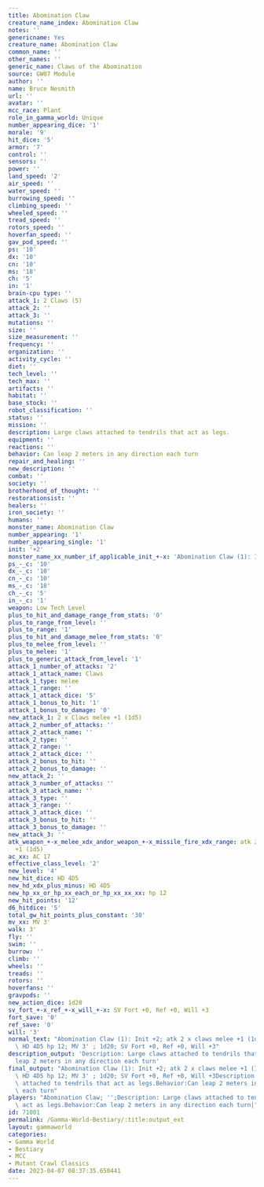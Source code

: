 ```yaml
---
title: Abomination Claw
creature_name_index: Abomination Claw
notes: ''
genericname: Yes
creature_name: Abomination Claw
common_name: ''
other_names: ''
generic_name: Claws of the Abomination
source: GW07 Module
author: ''
name: Bruce Nesmith
url: ''
avatar: ''
mcc_race: Plant
role_in_gamma_world: Unique
number_appearing_dice: '1'
morale: '9'
hit_dice: '5'
armor: '7'
control: ''
sensors: ''
power: ''
land_speed: '2'
air_speed: ''
water_speed: ''
burrowing_speed: ''
climbing_speed: ''
wheeled_speed: ''
tread_speed: ''
rotors_speed: ''
hoverfan_speed: ''
gav_pod_speed: ''
ps: '10'
dx: '10'
cn: '10'
ms: '18'
ch: '5'
in: '1'
brain-cpu type: ''
attack_1: 2 Claws (5)
attack_2: ''
attack_3: ''
mutations: ''
size: ''
size_measurement: ''
frequency: ''
organization: ''
activity_cycle: ''
diet: ''
tech_level: ''
tech_max: ''
artifacts: ''
habitat: ''
base_stock: ''
robot_classification: ''
status: ''
mission: ''
description: Large claws attached to tendrils that act as legs.
equipment: ''
reactions: ''
behavior: Can leap 2 meters in any direction each turn
repair_and_healing: ''
new_description: ''
combat: ''
society: ''
brotherhood_of_thought: ''
restorationsist: ''
healers: ''
iron_society: ''
humans: ''
monster_name: Abomination Claw
number_appearing: '1'
number_appearing_single: '1'
init: '+2'
monster_name_xx_number_if_applicable_init_+-x: 'Abomination Claw (1): Init +2'
ps_-_c: '10'
dx_-_c: '10'
cn_-_c: '10'
ms_-_c: '18'
ch_-_c: '5'
in_-_c: '1'
weapon: Low Tech Level
plus_to_hit_and_damage_range_from_stats: '0'
plus_to_range_from_level: ''
plus_to_range: '1'
plus_to_hit_and_damage_melee_from_stats: '0'
plus_to_melee_from_level: ''
plus_to_melee: '1'
plus_to_generic_attack_from_level: '1'
attack_1_number_of_attacks: '2'
attack_1_attack_name: Claws
attack_1_type: melee
attack_1_range: ''
attack_1_attack_dice: '5'
attack_1_bonus_to_hit: '1'
attack_1_bonus_to_damage: '0'
new_attack_1: 2 x Claws melee +1 (1d5)
attack_2_number_of_attacks: ''
attack_2_attack_name: ''
attack_2_type: ''
attack_2_range: ''
attack_2_attack_dice: ''
attack_2_bonus_to_hit: ''
attack_2_bonus_to_damage: ''
new_attack_2: ''
attack_3_number_of_attacks: ''
attack_3_attack_name: ''
attack_3_type: ''
attack_3_range: ''
attack_3_attack_dice: ''
attack_3_bonus_to_hit: ''
attack_3_bonus_to_damage: ''
new_attack_3: ''
atk_weapon_+-x_melee_xdx_andor_weapon_+-x_missile_fire_xdx_range: atk 2 x claws melee
  +1 (1d5)
ac_xx: AC 17
effective_class_level: '2'
new_level: '4'
new_hit_dice: HD 4D5
new_hd_xdx_plus_minus: HD 4D5
new_hp_xx_or_hp_xx_each_or_hp_xx_xx_xx: hp 12
new_hit_points: '12'
d6_hitdice: '5'
total_gw_hit_points_plus_constant: '30'
mv_xx: MV 3'
walk: 3'
fly: ''
swim: ''
burrow: ''
climb: ''
wheels: ''
treads: ''
rotors: ''
hoverfans: ''
gravpods: ''
new_action_dice: 1d20
sv_fort_+-x_ref_+-x_will_+-x: SV Fort +0, Ref +0, Will +3
fort_save: '0'
ref_save: '0'
will: '3'
normal_text: "Abomination Claw (1): Init +2; atk 2 x claws melee +1 (1d5); AC 17;\
  \ HD 4D5 hp 12; MV 3' ; 1d20; SV Fort +0, Ref +0, Will +3"
description_output: 'Description: Large claws attached to tendrils that act as legs.Behavior:Can
  leap 2 meters in any direction each turn'
final_output: "Abomination Claw (1): Init +2; atk 2 x claws melee +1 (1d5); AC 17;\
  \ HD 4D5 hp 12; MV 3' ; 1d20; SV Fort +0, Ref +0, Will +3Description: Large claws\
  \ attached to tendrils that act as legs.Behavior:Can leap 2 meters in any direction\
  \ each turn"
players: "Abomination Claw; '';Description: Large claws attached to tendrils that\
  \ act as legs.Behavior:Can leap 2 meters in any direction each turn|"
id: 71001
permalink: /Gamma-World-Bestiary/:title:output_ext
layout: gammaworld
categories:
- Gamma World
- Bestiary
- MCC
- Mutant Crawl Classics
date: 2023-04-07 08:37:35.650441
---
```

